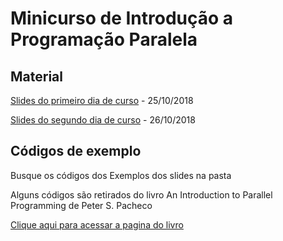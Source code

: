 # Minicurso de Introdução a Programação Paralela

## Material

[Slides do primeiro dia de curso](https://github.com/quintelabm/openmp/blob/master/ProgParalelaBMQ_1.pdf) - 25/10/2018

[Slides do segundo dia de curso](https://github.com/quintelabm/openmp/blob/master/ProgParalelaBMQ_2.pdf)  - 26/10/2018

## Códigos de exemplo 

Busque os códigos dos Exemplos dos slides na pasta

Alguns códigos são retirados do livro An Introduction to Parallel Programming de Peter S. Pacheco

[Clique aqui para acessar a pagina do livro](https://www.cs.usfca.edu/~peter/ipp/index.html)

